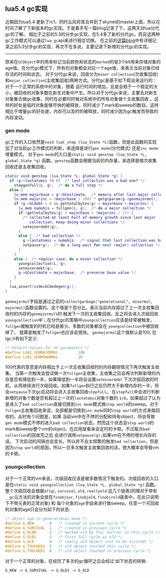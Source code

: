 ## lua5.4 gc实现

近期因为lua5.4 更新了rc1，同时云风将其合并到了skynet的master上面，所以花时间了解了下新版本的gc实现。于是着手写一篇blog记录了下，这两天对lua分代gc的了解。
相比于之前的5.3的分步gc实现，在5.4多了新的分代gc。而且这两种gc工作模式可以通过`lua_gc`api来进行相互切换。
在之前的[这篇blog](https://rainbowcoder.com/lua_5_3_5_gc.html)中有详细记录之前5.3分步gc的实现，再次不在多说，主要记录下新增的分代gc的实现。

-----

原来在`GCObject`中的用来标记当前颜色和状态的`marked`的低3个bit用来存储对象的age值。在分代gc模式下，所有的对象都会对应一个age值，来表示当前对象已经存活的时间和状态。
对于分代gc来说，回收分为`minor collection`(次收集回收)和`major collection`(主收集回收)两种方式。分代gc是基于如下假设来运行的：对于一个正常的系统中的对象，随着
运行时间的增加，总是会趋于一个稳定的大小，被回收的对象多数在新生对象中产生。所以对于分代gc来说，主要去对新生对象集合做gc收集，同时在必要的时候对系统中的所有对象做个主收集回收
。这样的好处是临时对象能够尽快的被释放，同时减少了mark和sweep的数目。这样相比于增量gc的好处是，内存可以及时的被释放，同时减少因为gc触发而导致的内存波动。

### gen mode
gc工作的入口依然是`void luaC_step (lua_State *L)`函数，但是此函数的实现加了对当前gc工作模式的判断，来选择是进行`gen mode`(分代模式) 还是`inc mode`增量模式。
对于`gen mode`的入口是`static void genstep (lua_State *L, global_State *g)` 函数。`genstep`函数会根据当前的内存量，来选择是做次收集回收还是主收集回收。
~~~.lua
static void genstep (lua_State *L, global_State *g) {
  if (g->lastatomic != 0)  /* last collection was a bad one? */
    stepgenfull(L, g);  /* do a full step */
  else {
    lu_mem majorbase = g->GCestimate;  /* memory after last major collection */
    lu_mem majorinc = (majorbase / 100) * getgcparam(g->genmajormul);
    if (g->GCdebt > 0 && gettotalbytes(g) > majorbase + majorinc) {
      lu_mem numobjs = fullgen(L, g);  /* do a major collection */
      if (gettotalbytes(g) < majorbase + (majorinc / 2)) {
        /* collected at least half of memory growth since last major
           collection; keep doing minor collections */
        setminordebt(g);
      }
      else {  /* bad collection */
        g->lastatomic = numobjs;  /* signal that last collection was bad */
        setpause(g);  /* do a long wait for next (major) collection */
      }
    }
    else {  /* regular case; do a minor collection */
      youngcollection(L, g);
      setminordebt(g);
      g->GCestimate = majorbase;  /* preserve base value */
    }
  }
  lua_assert(isdecGCmodegen(g));
}
~~~
`genmajormul`字段是通过之前的`collectgarbage("generational", minormul, majormul)`函数设置的。这个值是个百分比，表示当前内存超过了上一次主收集回收时的内存的`genmajormul%`时
触发下一次的主收集回收。反之将会进入次级回收 `youngcollection`中；在分代gc的策略中`youngcollection`应该是经常被触发，`fullgen`被触发的时机已经是极少。多数的对象都会在 `youngcollection`中被回收掉了。
就算是触发了`fullgen`也应该会很快。 `genmajormul`这个值默认是100,  在lgc.h有如下定义:
~~~.c
/* Default Values for GC parameters */
#define LUAI_GENMAJORMUL         100
#define LUAI_GENMINORMUL         20
~~~
100代表的意思是内存相比于上一次主收集回收时的内存翻倍情况下再次触发主收集。 当第一次触发会尝试做一次`fullgen`主收集，主收集之后会再次判断新增的内存是否有降低到一半，如果降低到一半将会设置`setminordebt`
下次次级回收的时机，从而继续进行次级回收。如果`fullgen`执行之后仍然大于新增内存的一半，将会`setpause`下次gc启动将会进入主收集回收`stepfull`。 在`stepfull`中会进行判断新增的对象个数是否有超过上一次的`lastatomic`对象个数的
`1/8`，如果超过了认为是进入了`bad collection`直接切换到`inc mode`模式做`stop world`的sweep。对于`fullgen`主收集回收来说，全部都是切换到`inc mode`同时`stop world`的方式来做回收的。此时有个问题是，如果
当前vm中在不停的分配和持有object，将会导致`gen mode`模式不停的进入`bad collection`状态，然而这个状态会`stop world`的mark和sweep整个vm的object。在应用层看来会定时的卡顿。不过每次`bad collection`的回收完之后
会进行调用`setpause(g);`如果vm在不停的增长内存的话， 下次启动的间隔也会变长。所以并不会太频繁的触发`bad collection`，但是因为`stop world`的原因，所以一旦多次触发主收集回收的话，很大概率会导致vm的卡顿。

### youngcollection
对于一个正常的vm来说，次级回收应该是被多数情况下触发的。次级回收的入口是在`static void youngcollection (lua_State *L, global_State *g)` 函数。整个次级回收会根据`allgc`, `survival`, `old`, `reallyold`
这几个链表(同理对于带有`__gc`元方法的对象会放在`finobjsur`, `finobjold`, `finobjrold`链表中，在此只说明下不带元表的正常对象) 和 每个对象的`age`字段来进行做sweep。任意一个可回收的对象的age只会分为如下的状态:
~~~.c
/* object age in generational mode */
#define G_NEW       0   /* created in current cycle */
#define G_SURVIVAL  1   /* created in previous cycle */
#define G_OLD0      2   /* marked old by frw. barrier in this cycle */
#define G_OLD1      3   /* first full cycle as old */
#define G_OLD       4   /* really old object (not to be visited) */
#define G_TOUCHED1  5   /* old object touched this cycle */
#define G_TOUCHED2  6   /* old object touched in previous cycle */
~~~

对于一个正常的对象，在经历了多次的gc循环之后会经过 如下状态的转换:
```
G_NEW -> G_SURVIVAL -> G_OLD1 -> G_OLD
```




